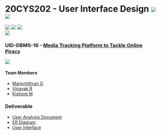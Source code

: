 # 20CYS202 - User Interface Design ![](https://img.shields.io/badge/-Completed-darkgreen) ![](https://img.shields.io/badge/-Evaluated-gold)
![](https://img.shields.io/badge/Batch-21CYS-lightgreen) ![](https://img.shields.io/badge/UG-blue) ![](https://img.shields.io/badge/Subject-UID-blue) <br/>
![](https://img.shields.io/badge/Category-BRIG-purple)

### UID-DBMS-16 - [Media Tracking Platform to Tackle Online Piracy](https://0xal4te.github.io/20CYS202-UID/Mini-Project/)
![](https://img.shields.io/badge/Template-Own-gold)

#### Team Members
- [Manomithran G]()
- [Vinayak R]()
- [Kishore M]()

### Deliverable 
- [User Analysis Document](UID-DBMS-16_UAD.pdf)
- [ER Diagram](UID-DBMS-16_ER_Diagram.png)
- [User Interface](UI/)


